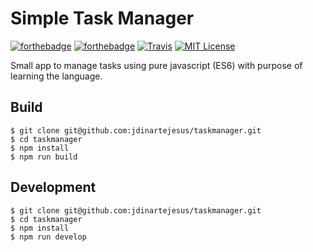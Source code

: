 # Simple Task Manager
[![forthebadge](http://forthebadge.com/images/badges/built-with-love.svg)](http://forthebadge.com)
[![forthebadge](http://forthebadge.com/images/badges/uses-js.svg)](http://forthebadge.com)
[![Travis]( 	https://img.shields.io/travis/jdinartejesus/lordofthering-names.svg?style=flat-square)](https://travis-ci.org/jdinartejesus/taskmanager)
[![MIT License](https://img.shields.io/npm/l/lordofthering-names.svg?style=flat-square)](http://opensource.org/licenses/MIT)

Small app to manage tasks using pure javascript (ES6) with purpose of learning the language.

## Build

```
$ git clone git@github.com:jdinartejesus/taskmanager.git
$ cd taskmanager
$ npm install
$ npm run build
```

## Development

```
$ git clone git@github.com:jdinartejesus/taskmanager.git
$ cd taskmanager
$ npm install
$ npm run develop
```

